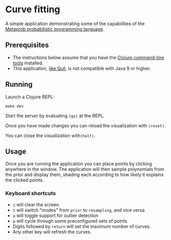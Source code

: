 # Curve fitting

A simple application demonstrating some of the capabilities of the [Metaprob probabilistic programming language](https://github.com/probcomp/metaprob).

## Prerequisites

* The instructions below assume that you have the [Clojure command-line tools](https://clojure.org/guides/deps_and_cli) installed.
* This application, [like Quil](https://github.com/quil/quil/issues/228), is not compatible with Java 9 or higher.

## Running

Launch a Clojure REPL:

    make dev

Start the server by evaluating `(go)` at the REPL.

Once you have made changes you can reload the visualization with `(reset)`.

You can close the visualization with`(halt)`.

## Usage

Once you are running the application you can place points by clicking anywhere in the window. The application will then sample polynomials from the prior and display them, shading each according to how likely it explains the clicked points.

### Keyboard shortcuts

- `c` will clear the screen.
- `t` will switch "modes" from `prior` to `resampling`, and vice versa
- `o` will toggle support for outlier detection
- `p` will cycle through some preconfigured sets of points
- Digits followed by `return` will set the maximum number of curves.
- Any other key will refresh the curves.
